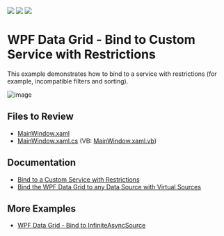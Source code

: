 <!-- default badges list -->
![](https://img.shields.io/endpoint?url=https://codecentral.devexpress.com/api/v1/VersionRange/131408947/22.2.2%2B)
[![](https://img.shields.io/badge/Open_in_DevExpress_Support_Center-FF7200?style=flat-square&logo=DevExpress&logoColor=white)](https://supportcenter.devexpress.com/ticket/details/T830602)
[![](https://img.shields.io/badge/📖_How_to_use_DevExpress_Examples-e9f6fc?style=flat-square)](https://docs.devexpress.com/GeneralInformation/403183)
<!-- default badges end -->

# WPF Data Grid - Bind to Custom Service with Restrictions

This example demonstrates how to bind to a service with restrictions (for example, incompatible filters and sorting).

![image](https://docs.devexpress.com/WPF/images/virtualsourcesadvancedtutorialall133109.gif)

## Files to Review

* [MainWindow.xaml](./CS/MainWindow.xaml)
* [MainWindow.xaml.cs](./CS/MainWindow.xaml.cs) (VB: [MainWindow.xaml.vb](./VB/MainWindow.xaml.vb))

## Documentation

* [Bind to a Custom Service with Restrictions](https://docs.devexpress.com/WPF/120241/controls-and-libraries/data-grid/bind-to-data/bind-to-any-data-source-with-virtual-sources/bind-to-custom-service-with-restrictions)
* [Bind the WPF Data Grid to any Data Source with Virtual Sources](https://docs.devexpress.com/WPF/10803/controls-and-libraries/data-grid/bind-to-data/bind-to-any-data-source-with-virtual-sources)

## More Examples

* [WPF Data Grid - Bind to InfiniteAsyncSource](https://github.com/DevExpress-Examples/wpf-data-grid-bind-to-infiniteasyncsource)
